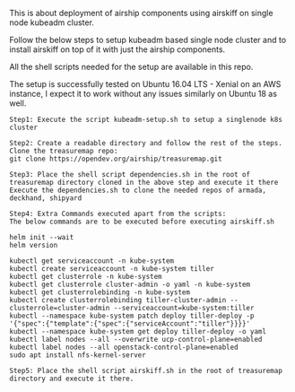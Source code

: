 This is about deployment of airship components using airskiff on single node kubeadm cluster.

Follow the below steps to setup kubeadm based single node cluster and to install airskiff on top of it with just the airship components.

All the shell scripts needed for the setup are available in this repo.

The setup is successfully tested on Ubuntu 16.04 LTS - Xenial on an AWS instance,  I expect it to work without any issues similarly on Ubuntu 18 as well.


    Step1: Execute the script kubeadm-setup.sh to setup a singlenode k8s cluster

    Step2: Create a readable directory and follow the rest of the steps. 
    Clone the treasuremap repo:
    git clone https://opendev.org/airship/treasuremap.git

    Step3: Place the shell script dependencies.sh in the root of treasuremap directory cloned in the above step and execute it there
    Execute the dependencies.sh to clone the needed repos of armada, deckhand, shipyard

    Step4: Extra Commands executed apart from the scripts:
    The below commands are to be executed before executing airskiff.sh

    helm init --wait
    helm version

    kubectl get serviceaccount -n kube-system
    kubectl create serviceaccount -n kube-system tiller
    kubectl get clusterrole -n kube-system
    kubectl get clusterrole cluster-admin -o yaml -n kube-system
    kubectl get clusterrolebinding -n kube-system
    kubectl create clusterrolebinding tiller-cluster-admin --clusterrole=cluster-admin --serviceaccount=kube-system:tiller
    kubectl --namespace kube-system patch deploy tiller-deploy -p '{"spec":{"template":{"spec":{"serviceAccount":"tiller"}}}}'
    kubectl --namespace kube-system get deploy tiller-deploy -o yaml
    kubectl label nodes --all --overwrite ucp-control-plane=enabled
    kubectl label nodes --all openstack-control-plane=enabled
    sudo apt install nfs-kernel-server

    Step5: Place the shell script airskiff.sh in the root of treasuremap directory and execute it there.
